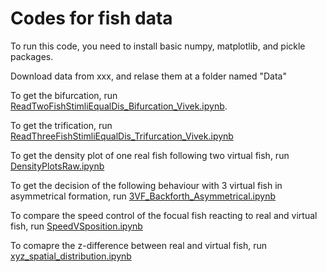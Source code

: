 # Codes for fish data

To run this code, you need to install basic numpy, matplotlib, and pickle packages.

Download data from xxx, and relase them at a folder named "Data"

To get the bifurcation, run [ReadTwoFishStimliEqualDis_Bifurcation_Vivek.ipynb](ReadTwoFishStimliEqualDis_Bifurcation_Vivek.ipynb).

To get the trification, run [ReadThreeFishStimliEqualDis_Trifurcation_Vivek.ipynb](ReadThreeFishStimliEqualDis_Trifurcation_Vivek.ipynb)

To get the density plot of one real fish following two virtual fish, run [DensityPlotsRaw.ipynb](DensityPlotsRaw.ipynb)

To get the decision of the following behaviour with 3 virtual fish in asymmetrical formation, run [3VF_Backforth_Asymmetrical.ipynb](3VF_Backforth_Asymmetrical.ipynb)

To compare the speed control of the focual fish reacting to real and virtual fish, run [SpeedVSposition.ipynb](SpeedVSposition.ipynb)

To comapre the z-difference between real and virtual fish, run [xyz_spatial_distribution.ipynb](xyz_spatial_distribution.ipynb)